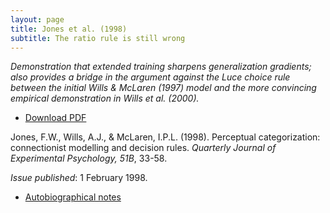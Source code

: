 ```yaml
---
layout: page
title: Jones et al. (1998)
subtitle: The ratio rule is still wrong
---
```


_Demonstration that extended training sharpens generalization gradients; also provides a bridge in the argument against the Luce choice rule between the initial Wills & McLaren (1997) model and the more convincing empirical demonstration in Wills et al. (2000)._

- [Download PDF](1998jones.pdf)

Jones, F.W., Wills, A.J., & McLaren, I.P.L. (1998). Perceptual categorization: connectionist modelling and decision rules. _Quarterly Journal of Experimental Psychology, 51B_, 33-58. 

_Issue published_: 1 February 1998.

- [Autobiographical notes](auto102.md)
